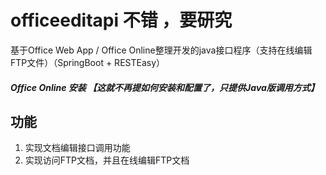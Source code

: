 # officeeditapi  不错 ，要研究 
基于Office Web App / Office Online整理开发的java接口程序（支持在线编辑FTP文件）（SpringBoot + RESTEasy）

##### Office Online 安装 【这就不再提如何安装和配置了，只提供Java版调用方式】

## 功能
1. 实现文档编辑接口调用功能
2. 实现访问FTP文档，并且在线编辑FTP文档
